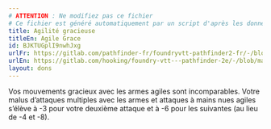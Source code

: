 ```yaml
---
# ATTENTION : Ne modifiez pas ce fichier
# Ce fichier est généré automatiquement par un script d'après les données du module Foundry VTT officiel et de sa traduction
title: Agilité gracieuse
titleEn: Agile Grace
id: BJKTUGplI9nwhJxg
urlFr: https://gitlab.com/pathfinder-fr/foundryvtt-pathfinder2-fr/-/blob/master/data/feats/BJKTUGplI9nwhJxg.htm
urlEn: https://gitlab.com/hooking/foundry-vtt---pathfinder-2e/-/blob/master/packs/data/feats.db/agile-grace.json
layout: dons
---
```

Vos mouvements gracieux avec les armes agiles sont incomparables. Votre malus d’attaques multiples avec les armes et attaques à mains nues agiles s’élève à -3 pour votre deuxième attaque et à -6 pour les suivantes (au lieu de -4 et -8).
